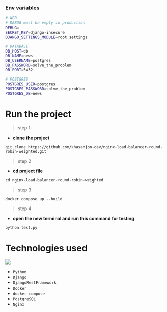 ### Env variables
```bash
# WEB
# DEBUG must be empty in production
DEBUG=
SECRET_KEY=django-insecure
DJANGO_SETTINGS_MODULE=root.settings

# DATABASE
DB_HOST=db
DB_NAME=news
DB_USERNAME=postgres
DB_PASSWORD=solve_the_problem
DB_PORT=5432

# POSTGRES
POSTGRES_USER=postgres
POSTGRES_PASSWORD=solve_the_problem
POSTGRES_DB=news
```

# Run the project

> step 1:
- **clone the project**
```shell
git clone https://github.com/khasanjon-dev/nginx-load-balancer-round-robin-weighted.git
```
> step 2
- **cd project file**
```shell
cd nginx-load-balancer-round-robin-weighted
```
> step 3
```shell
docker compose up --build
```

> step 4 
- **open the new terminal and run this command for testing**
```shell
python test.py
```

# Technologies used

<p>
  <a>
    <img src="https://skillicons.dev/icons?i=python,django,docker,postgres,nginx" />
  </a>
</p>

* ```Python```
* ```Django```
* ```DjangoRestFramework```
* ```Docker```
* ```docker compose```
* ```PostgreSQL```
* ```Nginx```

